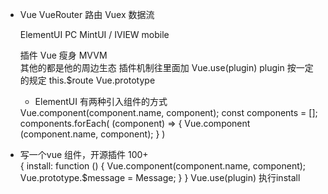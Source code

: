 - Vue 
  VueRouter 路由
  Vuex  数据流

  ElementUI PC
  MintUI / IVIEW  mobile

  插件
  Vue 瘦身  MVVM  
  其他的都是他的周边生态
  插件机制往里面加
  Vue.use(plugin)
  plugin  按一定的规定
  this.$route
  Vue.prototype

  - ElementUI   有两种引入组件的方式
  <el-button />
  Vue.component(component.name, component);
  const components = [];
  components.forEach(
    (component) => {
      Vue.component
      (component.name, component);
    }
  )

- 写一个vue 组件，开源插件  100+  
  {
    install: function () {
      Vue.component(component.name, component);
      Vue.prototype.$message = Message;
    }
  }
  Vue.use(plugin)     执行install